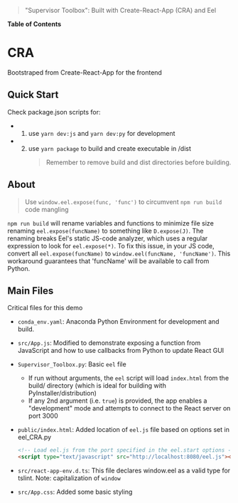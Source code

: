 > "Supervisor Toolbox": Built with Create-React-App (CRA) and Eel

**Table of Contents**

<!-- TOC -->

<!-- - [07 - CreateReactApp Documentation](#07---createreactapp-documentation)
    - [Quick Start](#quick-start)
    - [About](#about)
    - [Main Files](#main-files) -->

<!-- /TOC -->

# CRA

Bootstraped from Create-React-App for the frontend

## Quick Start

Check package.json scripts for:

-   1. use `yarn dev:js` and `yarn dev:py` for development
-   2. use `yarn package` to build and create executable in /dist
        > Remember to remove build and dist directories before building.

## About

> Use `window.eel.expose(func, 'func')` to circumvent `npm run build` code mangling

`npm run build` will rename variables and functions to minimize file size renaming `eel.expose(funcName)` to something like `D.expose(J)`. The renaming breaks Eel's static JS-code analyzer, which uses a regular expression to look for `eel.expose(*)`. To fix this issue, in your JS code, convert all `eel.expose(funcName)` to `window.eel(funcName, 'funcName')`. This workaround guarantees that 'funcName' will be available to call from Python.

## Main Files

Critical files for this demo

-   `conda_env.yaml`: Anaconda Python Environment for development and build.
-   `src/App.js`: Modified to demonstrate exposing a function from JavaScript and how to use callbacks from Python to update React GUI
-   `Supervisor_Toolbox.py`: Basic `eel` file
    -   If run without arguments, the `eel` script will load `index.html` from the build/ directory (which is ideal for building with PyInstaller/distribution)
    -   If any 2nd argument (i.e. `true`) is provided, the app enables a "development" mode and attempts to connect to the React server on port 3000
-   `public/index.html`: Added location of `eel.js` file based on options set in eel_CRA.py

    ```html
    <!-- Load eel.js from the port specified in the eel.start options -->
    <script type="text/javascript" src="http://localhost:8080/eel.js"></script>
    ```

-   `src/react-app-env.d.ts`: This file declares window.eel as a valid type for tslint. Note: capitalization of `window`
-   `src/App.css`: Added some basic styling
